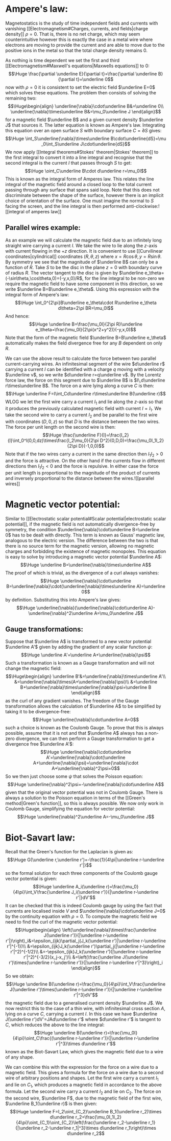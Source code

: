 
# Ampere's law:

Magnetostatics is the study of time independent fields and currents with vanishing [[Electromagnetism#Charges, currents, and fields|charge density]] $\rho=0$. That is, there is no net charge, which may seem counterintuitive however this is exactly the case in a metal wire where electrons are moving to provide the current and are able to move due to the positive ions in the metal so that the total charge density remains $0$.

As nothing is time dependent we set the first and third [[Electromagnetism#Maxwell's equations|Maxwells equations]] to $0$:$$\Huge \frac{\partial \underline E}{\partial t}=\frac{\partial \underline B}{\partial t}=\underline 0$$now with $\rho=0$ it is consistent to set the electric field $\underline E=0$ which solves these equations. The problem then consists of solving the remaining two:$$\Huge\begin{align}
\underline{\nabla}\cdot\underline B&=\underline 0\\
\underline{\nabla}\times\underline B&=\mu_0\underline J
\end{align}$$for a magnetic field $\underline B$ and a given current density $\underline J$ that sources it. The latter equation is known as Ampere's law. Integrating this equation over an open surface $S$ with boundary surface $C=\partial S$ gives:$$\Huge \int_S\underline{\nabla}\times\underline B\cdot\underline{dS}=\mu _0\int_S\underline J\cdot\underline{dS}$$We now apply [[Integral theorems#Stokes' theorem|Stokes' theorem]] to the first integral to convert it into a line integral and recognise that the second integral is the current $I$ that passes through $S$ to get:$$\Huge \oint_C\underline B\cdot d\underline r=\mu_0I$$This is known as the integral form of Amperes law. This relates the line integral of the magnetic field around a closed loop to the total current passing through any surface that spans said loop. Note that this does not discriminate between the shape of the surface, however there is an implicit choice of orientation of the surface. One must imagine the normal to $S$ facing the screen, and the line integral is then performed anti-clockwise:![[integral of amperes law]]
## Parallel wires example:
As an example we will calculate the magnetic field due to an infinitely long straight wire carrying a current $I$. We take the wire to lie along the $z$-axis with current flowing in the $+z$ direction. It is convenient to use [[Curvilinear coordinates|cylindrical]] coordinates $(R,\theta,z)$ where $x=R\cos\theta,y=R\sin\theta$. By symmetry we see that the magnitude of $\underline B$ can only be a function of $R$. Take $S$ to be the disc in the plane $z=0$ with boundary curve of radius $R$. The vector tangent to the disc is given by $\underline e_\theta=(-\sin\theta,\cos\theta,0)=(-y,x,0)/R$, for the line integral to be non-zero we require the magnetic field to have some component in this direction, so we write $\underline B=B\underline e_\theta$. Using this expression with the integral form of Ampere's law:$$\Huge \int_0^{2\pi}B\underline e_\theta\cdot R\underline e_\theta d\theta=2\pi BR=\mu_0I$$And hence:$$\Huge \underline B=\frac{\mu_0I}{2\pi R}\underline e_\theta=\frac{\mu_0I}{2\pi(x^2+y^2)}(-y,x,0)$$Note that the form of the magnetic field $\underline B=B\underline e_\theta$ automatically makes the field divergence free for any $B$ dependent on only $R$.

We can use the above result to calculate the force between two parallel current-carrying wires. An infinitesimal segment of the wire $d\underline r$ carrying a current $I$ can be identified with a charge $q$ moving with a velocity $\underline v$, so we write $d\underline r=q\underline v$. By the Lorentz force law, the force on this segment due to $\underline B$ is $I\,d\underline r\times\underline B$. The force on a wire lying along a curve $C$ is then:$$\Huge \underline F=I\int_Cd\underline r\times\underline B(\underline r)$$WLOG we let the first wire carry a current $I_1$ and lie along the $z$-axis so that it produces the previously calculated magnetic field with current $I=I_1$. We take the second wire to carry a current $I_2$ and be parallel to the first wire with coordinates $(D,0,z)$ so that $D$ is the distance between the two wires. The force per unit length on the second wire is then:$$\Huge \frac{\underline F}{l}=\frac{I_2}{l}\int_0^l(0,0,dz)\times\frac{I_2\mu_0}{2\pi D^2}(0,D,0)=\frac{\mu_0I_1I_2}{2\pi D}(-1,0,0)$$
Note that if the two wires carry a current in the same direction then $I_1I_2>0$ and the force is attractive. On the other hand if the currents flow in different directions then $I_1I_2<0$ and the force is repulsive. In either case the force per unit length is proportional to the magnitude of the product of currents and inversely proportional to the distance between the wires.![[parallel wires]]
# Magnetic vector potential:

Similar to [[Electrostatic scalar potential#Scalar potential|electrostatic scalar potential]], if the magnetic field is not automatically divergence-free by symmetry, the condition $\underline{\nabla}\cdot\underline B=\underline 0$ has to be dealt with directly. This term is known as Gauss' magnetic law, analogous to the electric version. The difference between the two is that there is no source term for the magnetic version, allowing no magnetic charges and forbidding the existence of magnetic monopoles. This equation is easy to solve by introducing a magnetic vector potential $\underline A$:$$\Huge \underline B=\underline{\nabla}\times\underline A$$The proof of which is trivial, as the divergence of a curl always vanishes:$$\Huge \underline{\nabla}\cdot\underline B=\underline{\nabla}\cdot(\underline{\nabla}\times\underline A)=\underline 0$$by definition. Substituting this into Ampere's law gives:$$\Huge \underline{\nabla}(\underline{\nabla}\cdot\underline A)-\underline{\nabla}^2\underline A=\mu_0\underline J$$
## Gauge transformations:
Suppose that $\underline A$ is transformed to a new vector potential $\underline A'$ given by adding the gradient of any scalar function $\psi$:$$\Huge \underline A'=\underline A+\underline{\nabla}\psi$$Such a transformation is known as a Gauge transformation and will not change the magnetic field:$$\Huge\begin{align}
\underline B'&=\underline{\nabla}\times\underline A'\\
&=\underline{\nabla}\times(A+\underline{\nabla}\psi)\\
&=\underline B+\underline{\nabla}\times\underline{\nabla}\psi=\underline B
\end{align}$$as the curl of any gradient vanishes. The freedom of the Gauge transformation allows the calculation of $\underline A$ to be simplified by taking it to be divergence-free:$$\Huge \underline{\nabla}\cdot\underline A=0$$such a choice is known as the Coulomb Gauge. To prove that this is always possible, assume that it is not and that $\underline A$ always has a non-zero divergence, we can then perform a Gauge transformation to get a divergence free $\underline A'$:$$\Huge \underline{\nabla}\cdot\underline A'=\underline{\nabla}\cdot(\underline A+\underline{\nabla}\psi)=\underline{\nabla}\cdot A+\underline{\nabla}^2\psi=0$$So we then just choose some $\psi$ that solves the Poisson equation:$$\Huge \underline{\nabla}^2\psi=-\underline{\nabla}\cdot\underline A$$given that the original vector potential was not in Coulomb Gauge. There is always a solution to the Poisson equation in terms of the [[Green's method|Green's function]], so this is always possible. We now only work in Coulomb Gauge, simplifying the equation for vector potential:$$\Huge \underline{\nabla}^2\underline A=-\mu_0\underline J$$

# Biot-Savart law:

Recall that the Green's function for the Laplacian is given as:$$\Huge G(\underline r,\underline r')=-\frac{1}{4\pi|\underline r-\underline r'|}$$so the formal solution for each three components of the Coulomb gauge vector potential is given:$$\Huge \underline A_i(\underline r)=\frac{\mu_0}{4\pi}\int_V\frac{\underline J_i(\underline r')}{|\underline r-\underline r'|}dV'$$It can be checked that this is indeed Coulomb gauge by using the fact that currents are localised inside $V$ and $\underline{\nabla}\cdot\underline J=0$ by the continuity equation with $\rho=0$. To compute the magnetic field we need to find the curl of the magnetic vector potential:$$\Huge\begin{align}
\left(\underline{\nabla}\times\frac{\underline J(\underline r')}{|\underline r-\underline r'|}\right)_i&=\epsilon_{ijk}\partial_j(J_k(\underline r')|\underline r-\underline r'|^{-1})\\
&=\epsilon_{ijk}J_k(\underline r')\partial_j(|\underline r-\underline r'|^2)^{-1/2}\\
&=-\epsilon_{ijk}J_k(\underline r')(|\underline r-\underline r'|^2)^{-3/2}(x_j-x_j')\\
&=\left(\frac{\underline J(\underline r')\times(\underline r-\underline r')}{|\underline r-\underline r'|^3}\right)_i
\end{align}$$
So we obtain:$$\Huge \underline B(\underline r)=\frac{\mu_0}{4\pi}\int_V\frac{\underline J(\underline r')\times(\underline r-\underline r')}{|\underline r-\underline r'|^3}dV'$$the magnetic field due to a generalised current density $\underline J$. We now restrict this to the case of a thin wire, with infinitesimal cross section $A$, lying on a curve $C$, carrying a current $I$. In this case we have $\underline J(\underline r')dV'=JAd\underline r'$ where $d\underline r'$ is tangent to $C$, which reduces the above to the line integral:$$\Huge \underline B(\underline r)=\frac{\mu_0I}{4\pi}\oint_C\frac{(\underline r-\underline r')}{|\underline r-\underline r'|^3}\times d\underline r'$$known as the Biot-Savart Law, which gives the magnetic field due to a wire of any shape.

We can combine this with the expression for the force on a wire due to a magnetic field. This gives a formula for the force on a wire due to a second wire of arbitrary positions and shapes. Let the first wire carry a current $I_1$ and lie on $C_1$, which produces a magnetic field in accordance to the above formula. Let the second wire carry a current $I_2$ and lie on $C_2$. The force on the second wire, $\underline F$, due to the magnetic field of the first wire, $\underline B_1(\underline r)$ is then given:$$\Huge \underline F=I_2\oint_{C_2}\underline B_1(\underline r_2)\times d\underline r_2=\frac{\mu_0I_1I_2}{4\pi}\oint_{C_1}\oint_{C_2}\left(\frac{\underline r_2-\underline r_1}{|\underline r_2-\underline r_1|^3}\times d\underline r_1\right)\times d\underline r_2$$